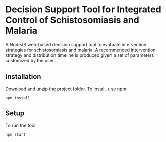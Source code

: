 # Decision Support Tool for Integrated Control of Schistosomiasis and Malaria
A NodeJS web-based decision support tool to evaluate intervention strategies for schistosomiasis and malaria.
A recommended intervention strategy and distribution timeline is produced given a set of parameters customized by the user. 

## Installation
Download and unzip the project folder. To install, use npm:
    
    npm install

## Setup
To run the tool:
    
    npm start
